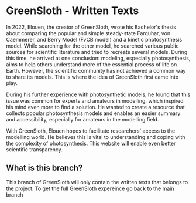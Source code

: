 # GreenSloth - Written Texts

In 2022, Elouen, the creator of GreenSloth, wrote his Bachelor's thesis about comparing the popular and simple steady-state Farquhar, von Caemmerer, and Berry Model (FvCB model) and a kinetic photosynthesis model. While searching for the other model, he searched various public sources for scientific literature and tried to recreate several models. During this time, he arrived at one conclusion: modeling, especially photosynthesis, aims to help others understand more of the essential process of life on Earth. However, the scientific community has not achieved a common way to share its models. This is where the idea of GreenSloth first came into play.

During his further experience with photosynthetic models, he found that this issue was common for experts and amateurs in modelling, which inspired his mind even more to find a solution. He wanted to create a resource that collects popular photosynthesis models and enables an easier summary and accessibility, especially for amateurs in the modelling field.

With GreenSloth, Elouen hopes to facilitate researchers' access to the modelling world. He believes this is vital to understanding and coping with the complexity of photosynthesis. This website will enable even better scientific transparency.

## What is this branch?

This branch of GreenSloth will only contain the written texts that belongs to the project. To get the full GreenSloth expereince go back to the [main](https://github.com/ElouenCorvest/GreenSloth) branch